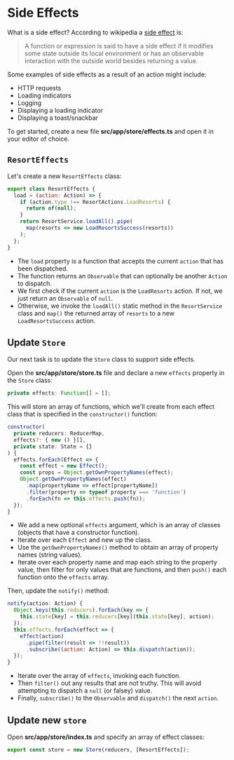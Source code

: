 # Side Effects

What is a side effect?
According to wikipedia a [side effect](https://en.wikipedia.org/wiki/Side_effect_(computer_science)) is:

> A function or expression is said to have a side effect if it modifies some state outside its local environment or has an observable interaction with the outside world besides returning a value.

Some examples of side effects as a result of an action might include:

* HTTP requests
* Loading indicators
* Logging
* Displaying a loading indicator
* Displaying a toast/snackbar

To get started, create a new file **src/app/store/effects.ts** and open it in your editor of choice.

## `ResortEffects`

Let's create a new `ResortEffects` class:

```javascript
export class ResortEffects {
  load = (action: Action) => {
    if (action.type !== ResortActions.LoadResorts) {
      return of(null);
    }
    return ResortService.loadAll().pipe(
      map(resorts => new LoadResortsSuccess(resorts))
    );
  };
}
```

* The `load` property is a function that accepts the current `action` that has been dispatched.
* The function returns an `Observable` that can optionally be another `Action` to dispatch.
* We first check if the current `action` is the `LoadResorts` action. If not, we just return an `Observable` of `null`.
* Otherwise, we invoke the `loadAll()` static method in the `ResortService` class and `map()` the returned array of `resorts` to a new `LoadResortsSuccess` action.

## Update `Store`

Our next task is to update the `Store` class to support side effects.

Open the **src/app/store/store.ts** file and declare a new `effects` property in the `Store` class:

```javascript
private effects: Function[] = [];
```

This will store an array of functions, which we'll create from each effect class that is specified in the `constructor()` function:

```javascript
constructor(
  private reducers: ReducerMap,
  effects?: { new () }[],
  private state: State = {}
) {
  effects.forEach(Effect => {
    const effect = new Effect();
    const props = Object.getOwnPropertyNames(effect);
    Object.getOwnPropertyNames(effect)
      .map(propertyName => effect[propertyName])
      .filter(property => typeof property === 'function')
      .forEach(fn => this.effects.push(fn));
  });
}
```

* We add a new optional `effects` argument, which is an array of classes (objects that have a constructor function).
* Iterate over each `Effect` and new up the class.
* Use the `getOwnPropertyNames()` method to obtain an array of property names (string values).
* Iterate over each property name and map each string to the property value, then filter for only values that are functions, and then `push()` each function onto the `effects` array.

Then, update the `notify()` method:

```javascript
notify(action: Action) {
  Object.keys(this.reducers).forEach(key => {
    this.state[key] = this.reducers[key](this.state[key], action);
  });
  this.effects.forEach(effect => {
    effect(action)
      .pipe(filter(result => !!result))
      .subscribe((action: Action) => this.dispatch(action));
  });
}
```

* Iterate over the array of `effects`, invoking each function.
* Then `filter()` out any results that are not truthy. This will avoid attempting to dispatch a `null` (or falsey) value.
* Finally, `subscribe()` to the `Observable` and `dispatch()` the next `action`.

## Update new `store`

Open **src/app/store/index.ts** and specify an array of effect classes:

```javascript
export const store = new Store(reducers, [ResortEffects]);
```
